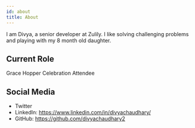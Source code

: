 ```yaml
---
id: about
title: About
---
```


I am Divya, a senior developer at Zulily.
I like solving challenging problems and playing with my 8 month old daughter.

## Current Role

Grace Hopper Celebration Attendee

## Social Media

- Twitter
- LinkedIn: https://www.linkedin.com/in/divyachaudhary/
- GitHub: https://github.com/divyachaudhary2
